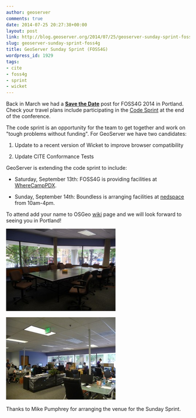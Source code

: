 ```yaml
---
author: geoserver
comments: true
date: 2014-07-25 20:27:38+00:00
layout: post
link: http://blog.geoserver.org/2014/07/25/geoserver-sunday-sprint-foss4g/
slug: geoserver-sunday-sprint-foss4g
title: GeoServer Sunday Sprint (FOSS4G)
wordpress_id: 1929
tags:
- cite
- foss4g
- sprint
- wicket
---
```


Back in March we had a **[Save the Date](http://blog.geoserver.org/2014/03/05/foss4g-2014-save-the-date/)** post for FOSS4G 2014 in Portland. Check your travel plans include participating in the [Code Sprint](https://2014.foss4g.org/schedule/code-sprint/) at the end of the conference.

The code sprint is an opportunity for the team to get together and work on "tough problems without funding". For GeoServer we have two candidates:



	
  1. Update to a recent version of Wicket to improve browser compatibility

	
  2. Update CITE Conformance Tests


GeoServer is extending the code sprint to include:

	
  * Saturday, September 13th: FOSS4G is providing facilities at [WhereCampPDX](http://wherecamppdx.org/).

	
  * Sunday, September 14th: Boundless is arranging facilities at [nedspace](http://nedspace.com/) from 10am-4pm.


To attend add your name to OSGeo [wiki](http://wiki.osgeo.org/wiki/FOSS4G_2014_Code_Sprint) page and we will look forward to seeing you in Portland!

[![NedSpace](/img/uploads/P1240259-300x2251.jpg)](http://blog.geoserver.org/2014/07/25/geoserver-sunday-sprint-foss4g/p1240259/)





[![Suite 250](/img/uploads/P1240253-300x2251.jpg)](http://blog.geoserver.org/2014/07/25/geoserver-sunday-sprint-foss4g/p1240253/)

Thanks to Mike Pumphrey for arranging the venue for the Sunday Sprint.






